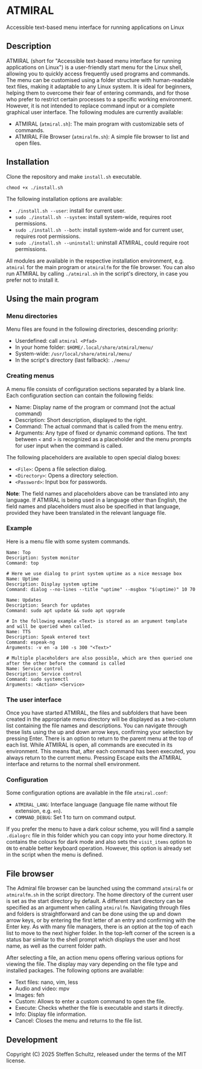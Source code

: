 # ATMIRAL
Accessible text-based menu interface for running applications on Linux

## Description

ATMIRAL (short for "Accessible text-based menu interface for running applications on Linux") is a user-friendly start menu for the Linux shell, allowing you to quickly access frequently used programs and commands. The menu can be customised using a folder structure with human-readable text files, making it adaptable to any Linux system. It is ideal for beginners, helping them to overcome their fear of entering commands, and for those who prefer to restrict certain processes to a specific working environment. However, it is not intended to replace command input or a complete graphical user interface. The following modules are currently available: 

* ATMIRAL (`atmiral.sh`): The main program with customizable sets of commands.
* ATMIRAL File Browser (`atmiralfm.sh`): A simple file browser to list and open files. 

## Installation

Clone the repository and make `install.sh` executable. 

```
chmod +x ./install.sh
```

The following installation options are available: 

* `./install.sh --user`: install for current user.
* `sudo ./install.sh --system`: install system-wide, requires root permissions. 
* `sudo ./install.sh --both`: install system-wide and for current user, requires root permissions. 
* `sudo ./install.sh --uninstall`: uninstall ATMIRAL, could require root permissions. 

All modules are available in the respective installation environment, e.g. `atmiral` for the main program or `atmiralfm` for the file browser. You can also run ATMIRAL by calling `./atmiral.sh`  in the script's directory, in case you prefer not to install it. 

## Using the main program

### Menu directories

Menu files are found in the following directories, descending priority: 

* Userdefined: call `atmiral <Pfad>`
* In your home folder: `$HOME/.local/share/atmiral/menu/`
* System-wide: `/usr/local/share/atmiral/menu/`
* In the script's directory (last fallback): `./menu/`

### Creating menus

A menu file consists of configuration sections separated by a blank line. Each configuration section can contain the following fields: 

* Name: Display name of the program or command (not the actual command)
* Description: Short description, displayed to the right.
* Command: The actual command that is called  from the menu entry.
* Arguments: Any type of fixed or dynamic command options. The text between `<` and `>` is recognized as a placeholder and the menu prompts for user input when the command is called.

The following placeholders are available to open special dialog boxes: 

* `<File>`: Opens a file selection dialog.
* `<Directory>`: Opens a directory selection.
* `<Password>`: Input box for passwords.

**Note**: The field names and placeholders above can be translated into any language. If ATMIRAL is being used in a language other than English, the field names and placeholders must also be specified in that language, provided they have been translated in the relevant language file. 

### Example

Here is a menu file with some system commands.

```
Name: Top
Description: System monitor
Command: top

# Here we use dialog to print system uptime as a nice message box
Name: Uptime
Description: Display system uptime
Command: dialog --no-lines --title "uptime" --msgbox "$(uptime)" 10 70

Name: Updates
Description: Search for updates
Command: sudo apt update && sudo apt upgrade

# In the following example <Text> is stored as an argument template and will be queried when called.
Name: TTS
Description: Speak entered text
Command: espeak-ng
Arguments: -v en -a 100 -s 300 "<Text>"

# Multiple placeholders are also possible, which are then queried one after the other before the command is called
Name: Service control
Description: Service control
Command: sudo systemctl
Arguments: <Action> <Service>
```

### The user interface

Once you have started ATMIRAL, the files and subfolders that have been created in the appropriate menu directory will be displayed as a two-column list containing the file names and descriptions. You can navigate through these lists using the up and down arrow keys, confirming your selection by pressing Enter. There is an option to return to the parent menu at the top of each list. While ATMIRAL is open, all commands are executed in its environment. This means that, after each command has been executed, you always return to the current menu. Pressing Escape exits the ATMIRAL interface and returns to the normal shell environment.

### Configuration

Some configuration options are available in the file `atmiral.conf`: 

* `ATMIRAL_LANG`: Interface language (language file name without file extension, e.g. `en`). 
* `COMMAND_DEBUG`: Set 1 to turn on command output.

If you prefer the menu to have a dark colour scheme, you will find a sample `.dialogrc` file in this folder which you can copy into your home directory. It contains the colours for dark mode and also sets the `visit_items` option to `ON` to enable better keyboard operation. However, this option is already set in the script when the menu is defined.

## File browser

The Admiral file browser can be launched using the command `atmiralfm` or `atmiralfm.sh` in the script directory. The home directory of the current user is set as the start directory by default. A different start directory can be specified as an argument when calling `atmiralfm`. Navigating through files and folders is straightforward and can be done using the up and down arrow keys, or by entering the first letter of an entry and confirming with the Enter key. As with many file managers, there is an option at the top of each list to move to the next higher folder. In the top-left corner of the screen is a status bar similar to the shell prompt which displays the user and host name, as well as the current folder path. 

After selecting a file, an action menu opens offering various options for viewing the file. The display may vary depending on the file type and installed packages. The following options are available:
 
* Text files: nano, vim, less
* Audio and video: mpv
* Images: feh
* Custom: Allows to enter a custom command to open the file.
* Execute: Checks whether the file is executable and starts it directly.
* Info: Display file information.
* Cancel: Closes the menu and returns to the file list.

## Development

Copyright (C) 2025 Steffen Schultz, released under the terms of the MIT license. 
